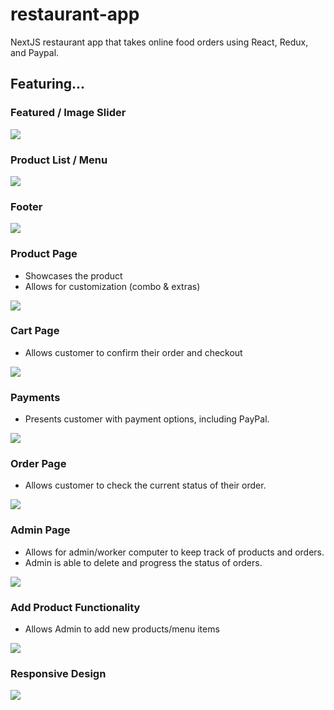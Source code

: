 # restaurant-app

NextJS restaurant app that takes online food orders using React, Redux, and Paypal.

## Featuring...

### Featured / Image Slider
<img src="./gh/featured.png"/>

### Product List / Menu
<img src="./gh/menu.png">

### Footer
<img src="./gh/footer.png"/>

### Product Page
* Showcases the product
* Allows for customization (combo & extras)
<img src="./gh/product_page.png"/>

### Cart Page
* Allows customer to confirm their order and checkout
<img src="./gh/cart.png"/>

### Payments
* Presents customer with payment options, including PayPal.
<img src="./gh/payments.png"/>

### Order Page
* Allows customer to check the current status of their order.
<img src="./gh/order_page.png"/>

### Admin Page
* Allows for admin/worker computer to keep track of products and orders.
* Admin is able to delete and progress the status of orders.
<img src="./gh/admin_page.png"/>

### Add Product Functionality
* Allows Admin to add new products/menu items
<img src="./gh/add_product.png"/>

### Responsive Design
<img src="./gh/responsive_design.png"/>
